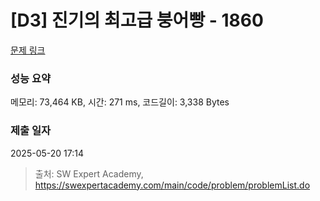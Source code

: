 # [D3] 진기의 최고급 붕어빵 - 1860 

[문제 링크](https://swexpertacademy.com/main/code/problem/problemDetail.do?contestProbId=AV5LsaaqDzYDFAXc) 

### 성능 요약

메모리: 73,464 KB, 시간: 271 ms, 코드길이: 3,338 Bytes

### 제출 일자

2025-05-20 17:14



> 출처: SW Expert Academy, https://swexpertacademy.com/main/code/problem/problemList.do
